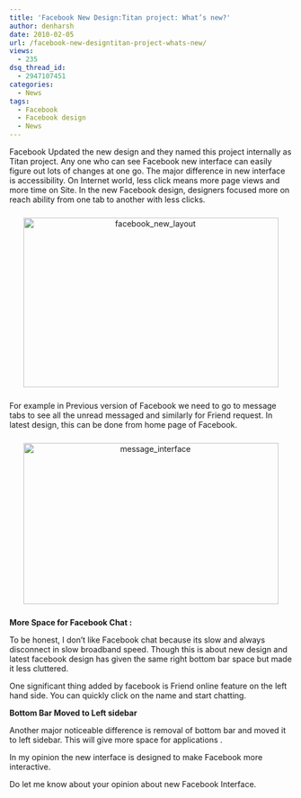 ```yaml
---
title: 'Facebook New Design:Titan project: What’s new?'
author: denharsh
date: 2010-02-05
url: /facebook-new-designtitan-project-whats-new/
views:
  - 235
dsq_thread_id:
  - 2947107451
categories:
  - News
tags:
  - Facebook
  - Facebook design
  - News
---
```

Facebook Updated the new design and they named this project internally as Titan project. Any one who can see Facebook new interface can easily figure out lots of changes at one go. The major difference in new interface is accessibility. On Internet world, less click means more page views and more time on Site. In the new Facebook design, designers focused more on reach ability from one tab to another with less clicks.

<p style="text-align: center">
  <a href="http://cdn.devilsworkshop.org/files/2010/02/facebook_new_layout.png"><img class="aligncenter wp-image-53843" style="border-right-width: 0px;margin: 10px auto;float: none;border-top-width: 0px;border-bottom-width: 0px;border-left-width: 0px" src="http://cdn.devilsworkshop.org/files/2010/02/facebook_new_layout_thumb.png" border="0" alt="facebook_new_layout" width="454" height="302" /></a>
</p>

For example in Previous version of Facebook we need to go to message tabs to see all the unread messaged and similarly for Friend request. In latest design, this can be done from home page of Facebook.

<p style="text-align: center">
  <a href="http://cdn.devilsworkshop.org/files/2010/02/message_interface.png"><img class="aligncenter" style="border-right-width: 0px;margin: 10px auto;float: none;border-top-width: 0px;border-bottom-width: 0px;border-left-width: 0px" src="http://cdn.devilsworkshop.org/files/2010/02/message_interface_thumb.png" border="0" alt="message_interface" width="454" height="287" /></a>
</p>

**More Space for Facebook Chat :**

To be honest, I don’t like Facebook chat because its slow and always disconnect in slow broadband speed. Though this is about new design and latest facebook design has given the same right bottom bar space but made it less cluttered.

One significant thing added by facebook is Friend online feature on the left hand side. You can quickly click on the name and start chatting.

**Bottom Bar Moved to Left sidebar**

Another major noticeable difference is removal of bottom bar and moved it to left sidebar. This will give more space for applications .

In my opinion the new interface is designed to make Facebook more interactive.

Do let me know about your opinion about new Facebook Interface.
